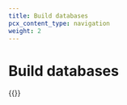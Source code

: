 ```yaml
---
title: Build databases
pcx_content_type: navigation
weight: 2
---
```


# Build databases

{{<directory-listing>}}